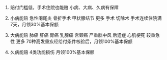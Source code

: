 1. 赔付门槛低，手术住院也能赔 小病、大病、久病有保障

2. 小病能赔 急性阑尾炎 骨折手术 甲状腺结节 更多 手术 切除术 手术连续住院满7天，月领30%基本保额

3. 大病能赔 肺癌 肝癌 胃癌 乳腺癌 宫颈癌 严重脑中风 后遗症 心肌梗死 较重急性 更多 70种高发重疾经给付条件核验后，月领100%基本保额

4. 久病能赔 4类功能损伤 月领100%基本保额